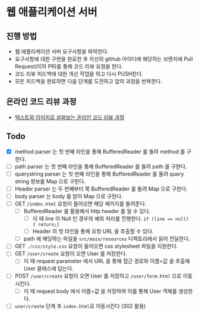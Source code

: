 # 웹 애플리케이션 서버
## 진행 방법
* 웹 애플리케이션 서버 요구사항을 파악한다.
* 요구사항에 대한 구현을 완료한 후 자신의 github 아이디에 해당하는 브랜치에 Pull Request(이하 PR)를 통해 코드 리뷰 요청을 한다.
* 코드 리뷰 피드백에 대한 개선 작업을 하고 다시 PUSH한다.
* 모든 피드백을 완료하면 다음 단계를 도전하고 앞의 과정을 반복한다.

## 온라인 코드 리뷰 과정
* [텍스트와 이미지로 살펴보는 온라인 코드 리뷰 과정](https://github.com/next-step/nextstep-docs/tree/master/codereview)

## Todo

- [x] method parser 는 첫 번째 라인을 통해 BufferedReader 를 돌려 method 를 구한다.
- [ ] path parser 는 첫 번째 라인을 통해 BufferedReader 를 돌려 path 를 구한다.
- [ ] querystring parser 는 첫 번째 라인을 통해 BufferedReader 를 돌려 query string 정보를 Map 으로 구한다.
- [ ] Header parser 는 두 번째부터 쭉 BufferedReader 를 돌려 Map 으로 구한다.
- [ ] body parser 는 body 를 받아 Map 으로 구한다.
- [ ] GET `/index.html` 요청이 들어오면 해당 페이지를 돌려준다.
    - [ ] BufferedReader 를 활용해서 http header 를 알 수 있다.
        - [ ] 이 때 line 이 Null 인 경우의 예외 처리를 진행한다. `if (line == null) { return;}`
        - [ ] Header 의 첫 라인을 통해 요청 URL 을 추출할 수 있다.
    - [ ] path 에 해당하는 파일을 `src/main/resources` 디렉토리에서 읽어 전달한다.
- [ ] GET `./css/style.css` 요청이 들어오면 css stylesheet 파일을 지원한다.
- [ ] GET `/user/create` 요청이 오면 User 를 저장한다.
    - [ ] 이 때 request parameter 에서 URL 을 통해 접근 경로와 이름=값 을 추출해 User 클래스에 담는다.
- [ ] POST `/user/create` 요청이 오면 User 를 저장하고 `/user/form.html` 으로 이동시킨다.
    - [ ] 이 때 request body 에서 이름=값 을 저장하여 이를 통해 User 객체를 생성한다.
- [ ] `user/create` 단계 후 `index.html`로 이동시킨다 (302 활용)